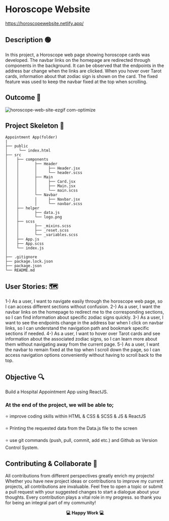 # Horoscope Website

https://horoscopewebsite.netlify.app/

## Description 🟢

In this project, a Horoscope web page showing horoscope cards was developed. The navbar links on the homepage are redirected through components in the background. It can be observed that the endpoints in the address bar change when the links are clicked.
When you hover over Tarot cards, information about that zodiac sign is shown on the card. The fixed feature was used to keep the navbar fixed at the top when scrolling.

## Outcome 🎥

![horoscope-web-site-ezgif com-optimize](https://github.com/KadirTarti/KadirTarti/assets/150926891/37332d52-3033-4fc2-9823-cabaa879380c)


## Project Skeleton  👷

````
Appointment App(folder)
|
├── public
│     └── index.html
├── src
│    ├── components
│    │       ├── Header
│    │       │     ├── Header.jsx
│    │       │     └── header.scss
│    │       ├── Main
│    │       │     ├── Card.jsx
│    │       │     ├── Main.jsx
│    │       │     └── main.scss
│    │       └── Navbar
│    │       │     ├── Navbar.jsx
│    │       │     └── navbar.scss
│    ├── helper
│    │       ├── data.js
│    │       └── logo.png
│    ├── scss
│    │       ├── _mixins.scss
│    │       ├── _reset.scss
│    │       └── _variables.scss
│    ├── App.js
│    ├── App.scss
│    └── index.js
│
├── .gitignore
├── package.lock.json
├── package.json
└── README.md

````

## User Stories: 🗺️

1-) As a user, I want to navigate easily through the horoscope web page, so I can access different sections without confusion.
2-) As a user, I want the navbar links on the homepage to redirect me to the corresponding sections, so I can find information about specific zodiac signs quickly.
3-) As a user, I want to see the endpoints change in the address bar when I click on navbar links, so I can understand the navigation path and bookmark specific sections if needed.
4-) As a user, I want to hover over Tarot cards and see information about the associated zodiac signs, so I can learn more about them without navigating away from the current page.
5-) As a user, I want the navbar to remain fixed at the top when I scroll down the page, so I can access navigation options conveniently without having to scroll back to the top.

## Objective 🔍
Build a Hospital Appointment App using ReactJS.

### At the end of the project, we will be able to;

⭐ improve coding skills within HTML & CSS & SCSS & JS & ReactJS

⭐ Printing the requested data from the Data.js file to the screen

⭐ use git commands (push, pull, commit, add etc.) and Github as Version Control System.


## Contributing & Collaborate 💪

All contributions from different perspectives greatly enrich my projects! Whether you have new project ideas or contributions to improve my current projects, all contributions are invaluable. Feel free to open a topic or submit a pull request with your suggested changes to start a dialogue about your thoughts. Every contribution plays a vital role in my progress. so thank you for being an integral part of my community!


**<p align="center"> 💻 Happy Work 💻 </p>** 


